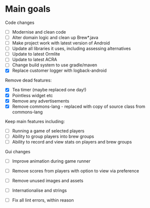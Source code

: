 Main goals
==========

Code changes
- [ ] Modernise and clean code
- [ ] Alter domain logic and clean up Brew*.java 
- [ ] Make project work with latest version of Android
- [ ] Update all libraries it uses, including assessing alternatives
- [ ] Update to latest Ormlite
- [ ] Update to latest ACRA
- [ ] Change build system to use gradle/maven
- [x] Replace customer logger with logback-android

Remove dead features:
- [x] Tea timer (maybe replaced one day!)
- [x] Pointless widget etc
- [x] Remove any advertisements
- [X] Remove commons-lang - replaced with copy of source class from commons-lang

Keep main features including:
- [ ] Running a game of selected players
- [ ] Ability to group players into brew groups
- [ ] Ability to record and view stats on players and brew groups

Gui changes
- [ ] Improve animation during game runner
- [ ] Remove scores from players with option to view via preference
- [ ] Remove unused images and assets
- [ ] Internationalise and strings
- [ ] Fix all lint errors, within reason

